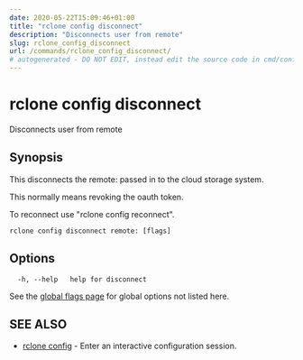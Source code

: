 ```yaml
---
date: 2020-05-22T15:09:46+01:00
title: "rclone config disconnect"
description: "Disconnects user from remote"
slug: rclone_config_disconnect
url: /commands/rclone_config_disconnect/
# autogenerated - DO NOT EDIT, instead edit the source code in cmd/config/disconnect/ and as part of making a release run "make commanddocs"
---
```

# rclone config disconnect

Disconnects user from remote

## Synopsis


This disconnects the remote: passed in to the cloud storage system.

This normally means revoking the oauth token.

To reconnect use "rclone config reconnect".


```
rclone config disconnect remote: [flags]
```

## Options

```
  -h, --help   help for disconnect
```

See the [global flags page](/flags/) for global options not listed here.

## SEE ALSO

* [rclone config](/commands/rclone_config/)	 - Enter an interactive configuration session.

